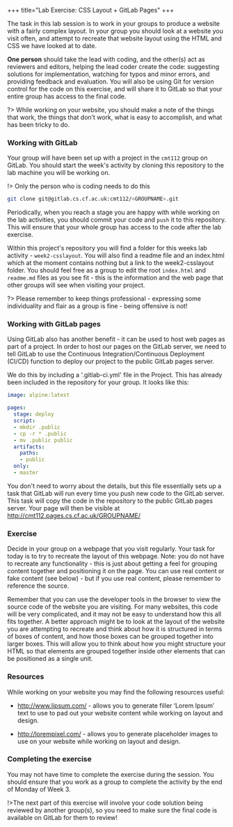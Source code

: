 +++
title="Lab Exercise: CSS Layout + GitLab Pages"
+++

The task in this lab session is to work in your groups to produce a website with a fairly complex layout. In your group you should look at a website you visit often, and attempt to recreate that website layout using the HTML and CSS we have looked at to date.

**One person** should take the lead with coding, and the other(s) act as reviewers and editors, helping the lead coder create the code: suggesting solutions for implementation, watching for typos and minor errors, and providing feedback and evaluation. You will also be using Git for version control for the code on this exercise, and will share it to GitLab so that your entire group has access to the final code.

?> While working on your website, you should make a note of the things that work, the things that don’t work, what is easy to accomplish, and what has been tricky to do.


### Working with GitLab

Your group will have been set up with a project in the `cmt112` group on GitLab. You should start the week's activity by cloning this repository to the lab machine you will be working on. 

!> Only the person who is coding needs to do this

```bash
git clone git@gitlab.cs.cf.ac.uk:cmt112/<GROUPNAME>.git
```

Periodically, when you reach a stage you are happy with while working on the lab activities, you should commit your code and `push` it to this repository. This will ensure that your whole group has access to the code after the lab exercise.

Within this project's repository you will find a folder for this weeks lab activity - `week2-csslayout`. You will also find a readme file and an index.html which at the moment contains nothing but a link to the week2-csslayout folder. You should feel free as a group to edit the root `index.html` and `readme.md` files as you see fit - this is the information and the web page that other groups will see when visiting your project. 

?> Please remember to keep things professional - expressing some individuality and flair as a group is fine - being offensive is not!


### Working with GitLab pages

Using GitLab also has another benefit - it can be used to host web pages as part of a project. In order to host our pages on the GitLab server, we need to tell GitLab to use the Continuous Integration/Continuous Deployment (CI/CD) function to deploy our project to the public GitLab pages server.

We do this by including a '.gitlab-ci.yml' file in the Project. This has already been included in the repository for your group. It looks like this:

```yaml
image: alpine:latest

pages:
  stage: deploy
  script:
  - mkdir .public
  - cp -r * .public
  - mv .public public
  artifacts:
    paths:
    - public
  only:
  - master
```

You don't need to worry about the details, but this file essentially sets up a task that GitLab will run every time you push new code to the GitLab server. This task will copy the code in the repository to the public GitLab pages server. Your page will then be visible at http://cmt112.pages.cs.cf.ac.uk/GROUPNAME/


### Exercise

Decide in your group on a webpage that you visit regularly. Your task for today is to try to recreate the layout of this webpage. Note: you do not have to recreate any functionality - this is just about getting a feel for grouping content together and positioning it on the page. You can use real content or fake content (see below) - but if you use real content, please remember to reference the source.

Remember that you can use the developer tools in the browser to view the source code of the website you are visiting. For many websites, this code will be very complicated, and it may not be easy to understand how this all fits together. A better approach might be to look at the layout of the website you are attempting to recreate and think about how it is structured in terms of boxes of content, and how those boxes can be grouped together into larger boxes. This will allow you to think about how you might structure your HTML so that elements are grouped together inside other elements that can be positioned as a single unit.


### Resources

While working on your website you may find the following resources useful:

* http://www.lipsum.com/ - allows you to generate filler ‘Lorem Ipsum’ text to use to pad out your website content while working on layout and design.

* http://lorempixel.com/ - allows you to generate placeholder images to use on your website while working on layout and design.


### Completing the exercise

You may not have time to complete the exercise during the session. You should ensure that you work as a group to complete the activity by the end of Monday of Week 3. 

!>The next part of this exercise will involve your code solution being reviewed by another group(s), so you need to make sure the final code is available on GitLab for them to review!
